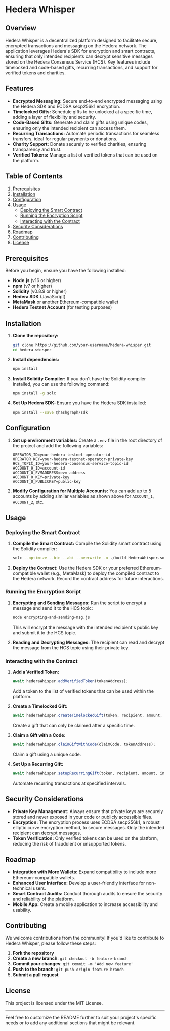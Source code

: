 # **Hedera Whisper**

## **Overview**
Hedera Whisper is a decentralized platform designed to facilitate secure, encrypted transactions and messaging on the Hedera network. The application leverages Hedera's SDK for encryption and smart contracts, ensuring that only intended recipients can decrypt sensitive messages stored on the Hedera Consensus Service (HCS). Key features include timelocked and code-based gifts, recurring transactions, and support for verified tokens and charities.

## **Features**
- **Encrypted Messaging:** Secure end-to-end encrypted messaging using the Hedera SDK and ECDSA secp256k1 encryption.
- **Timelocked Gifts:** Schedule gifts to be unlocked at a specific time, adding a layer of flexibility and security.
- **Code-Based Gifts:** Generate and claim gifts using unique codes, ensuring only the intended recipient can access them.
- **Recurring Transactions:** Automate periodic transactions for seamless transfers, ideal for regular payments or donations.
- **Charity Support:** Donate securely to verified charities, ensuring transparency and trust.
- **Verified Tokens:** Manage a list of verified tokens that can be used on the platform.

## **Table of Contents**
1. [Prerequisites](#prerequisites)
2. [Installation](#installation)
3. [Configuration](#configuration)
4. [Usage](#usage)
   - [Deploying the Smart Contract](#deploying-the-smart-contract)
   - [Running the Encryption Script](#running-the-encryption-script)
   - [Interacting with the Contract](#interacting-with-the-contract)
5. [Security Considerations](#security-considerations)
6. [Roadmap](#roadmap)
7. [Contributing](#contributing)
8. [License](#license)

## **Prerequisites**
Before you begin, ensure you have the following installed:
- **Node.js** (v16 or higher)
- **npm** (v7 or higher)
- **Solidity** (v0.8.9 or higher)
- **Hedera SDK** (JavaScript)
- **MetaMask** or another Ethereum-compatible wallet
- **Hedera Testnet Account** (for testing purposes)
  
## **Installation**

1. **Clone the repository:**
   ```bash
   git clone https://github.com/your-username/hedera-whisper.git
   cd hedera-whisper
   ```

2. **Install dependencies:**
   ```bash
   npm install
   ```

3. **Install Solidity Compiler:**
   If you don't have the Solidity compiler installed, you can use the following command:
   ```bash
   npm install -g solc
   ```

4. **Set Up Hedera SDK:**
   Ensure you have the Hedera SDK installed:
   ```bash
   npm install --save @hashgraph/sdk
   ```

## **Configuration**

1. **Set up environment variables:**
   Create a `.env` file in the root directory of the project and add the following variables:
   ```plaintext
   OPERATOR_ID=your-hedera-testnet-operator-id
   OPERATOR_KEY=your-hedera-testnet-operator-private-key
   HCS_TOPIC_ID=your-hedera-consensus-service-topic-id
   ACCOUNT_0_ID=account-id
   ACCOUNT_0_EVMADDRESS=evm-address
   ACCOUNT_0_KEY=private-key
   ACCOUNT_0_PUBLICKEY=public-key
   ```

2. **Modify Configuration for Multiple Accounts:**
   You can add up to 5 accounts by adding similar variables as shown above for `ACCOUNT_1`, `ACCOUNT_2`, etc.

## **Usage**

### **Deploying the Smart Contract**

1. **Compile the Smart Contract:**
   Compile the Solidity smart contract using the Solidity compiler:
   ```bash
   solc --optimize --bin --abi --overwrite -o ./build HederaWhisper.sol
   ```

2. **Deploy the Contract:**
   Use the Hedera SDK or your preferred Ethereum-compatible wallet (e.g., MetaMask) to deploy the compiled contract to the Hedera network. Record the contract address for future interactions.

### **Running the Encryption Script**

1. **Encrypting and Sending Messages:**
   Run the script to encrypt a message and send it to the HCS topic:
   ```bash
   node encrypting-and-sending-msg.js
   ```
   This will encrypt the message with the intended recipient's public key and submit it to the HCS topic.

2. **Reading and Decrypting Messages:**
   The recipient can read and decrypt the message from the HCS topic using their private key.

### **Interacting with the Contract**

1. **Add a Verified Token:**
   ```javascript
   await hederaWhisper.addVerifiedToken(tokenAddress);
   ```
   Add a token to the list of verified tokens that can be used within the platform.

2. **Create a Timelocked Gift:**
   ```javascript
   await hederaWhisper.createTimelockedGift(token, recipient, amount, unlockTime, message);
   ```
   Create a gift that can only be claimed after a specific time.

3. **Claim a Gift with a Code:**
   ```javascript
   await hederaWhisper.claimGiftWithCode(claimCode, tokenAddress);
   ```
   Claim a gift using a unique code.

4. **Set Up a Recurring Gift:**
   ```javascript
   await hederaWhisper.setupRecurringGift(token, recipient, amount, interval);
   ```
   Automate recurring transactions at specified intervals.

## **Security Considerations**

- **Private Key Management:** Always ensure that private keys are securely stored and never exposed in your code or publicly accessible files.
- **Encryption:** The encryption process uses ECDSA secp256k1, a robust elliptic curve encryption method, to secure messages. Only the intended recipient can decrypt messages.
- **Token Verification:** Only verified tokens can be used on the platform, reducing the risk of fraudulent or unsupported tokens.

## **Roadmap**

- **Integration with More Wallets:** Expand compatibility to include more Ethereum-compatible wallets.
- **Enhanced User Interface:** Develop a user-friendly interface for non-technical users.
- **Smart Contract Audits:** Conduct thorough audits to ensure the security and reliability of the platform.
- **Mobile App:** Create a mobile application to increase accessibility and usability.

## **Contributing**

We welcome contributions from the community! If you'd like to contribute to Hedera Whisper, please follow these steps:

1. **Fork the repository**
2. **Create a new branch**: `git checkout -b feature-branch`
3. **Commit your changes**: `git commit -m 'Add new feature'`
4. **Push to the branch**: `git push origin feature-branch`
5. **Submit a pull request**

## **License**

This project is licensed under the MIT License.

---

Feel free to customize the README further to suit your project's specific needs or to add any additional sections that might be relevant.